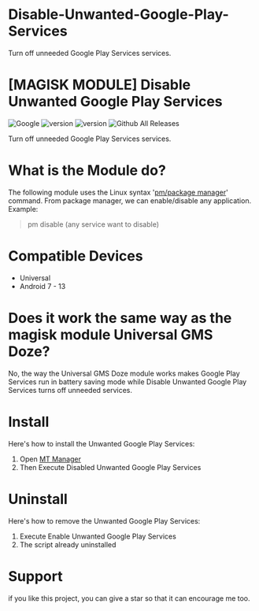 # Disable-Unwanted-Google-Play-Services
Turn off unneeded Google Play Services services.
# [MAGISK MODULE] Disable Unwanted Google Play Services
![Google](https://img.shields.io/badge/google-4285F4?style=for-the-badge&logo=google&logoColor=white)
![version](https://img.shields.io/badge/Module_Version-1-green)
![version](https://img.shields.io/badge/Google_Play_Services_version-22.33.13+-green)
![Github All Releases](https://img.shields.io/github/downloads/IRedDragonICY/Disable-Unwanted-Google-Play-Services/total.svg)

Turn off unneeded Google Play Services services.

# What is the Module do?
The following module uses the Linux syntax '[pm/package manager](http://adbcommand.com/adbshell/pm)' command.
From package manager, we can enable/disable any application.
Example:
>pm disable (any service want to disable)

# Compatible Devices
* Universal
* Android 7 - 13

# Does it work the same way as the magisk module Universal GMS Doze?
No, the way the Universal GMS Doze module works makes Google Play Services run in battery saving mode while Disable Unwanted Google Play Services turns off unneeded services.

# Install
Here's how to install the Unwanted Google Play Services:
1. Open [MT Manager](https://mt-manager.softonic-id.com/android/download)
2. Then Execute Disabled Unwanted Google Play Services

# Uninstall
Here's how to remove the Unwanted Google Play Services:
1. Execute Enable Unwanted Google Play Services
2. The script already uninstalled

# Support
if you like this project, you can give a star so that it can encourage me too.
